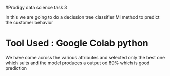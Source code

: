 #Prodigy data science task 3

In this we are going to do a decission tree classifier Ml method to predict the customer behavior

# Tool Used : Google Colab python

We have come across the various attributes and selected only the best one which suits and the model 
produces a output od 89% which is good prediction


